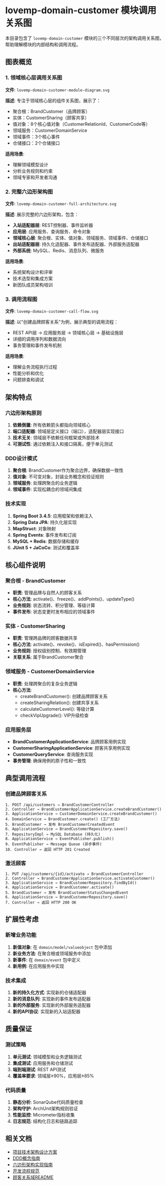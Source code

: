 # lovemp-domain-customer 模块调用关系图

本目录包含了 `lovemp-domain-customer` 模块的三个不同层次的架构调用关系图，帮助理解模块的内部结构和调用流程。

## 图表概览

### 1. 领域核心层调用关系图
**文件**: `lovemp-domain-customer-module-diagram.svg`

**描述**: 专注于领域核心层的组件关系图，展示了：
- 聚合根：BrandCustomer（品牌顾客）
- 实体：CustomerSharing（顾客共享）
- 值对象：8个核心值对象（CustomerRelationId、CustomerCode等）
- 领域服务：CustomerDomainService
- 领域事件：3个核心事件
- 仓储接口：2个仓储接口

**适用场景**: 
- 理解领域模型设计
- 分析业务规则和约束
- 领域专家和开发者沟通

### 2. 完整六边形架构图
**文件**: `lovemp-domain-customer-full-architecture.svg`

**描述**: 展示完整的六边形架构，包含：
- **入站适配器层**: REST控制器、事件监听器
- **应用层**: 应用服务、查询服务、命令对象
- **领域核心层**: 聚合根、实体、值对象、领域服务、领域事件、仓储接口
- **出站适配器层**: 持久化适配器、事件发布适配器、外部服务适配器
- **外部系统**: MySQL、Redis、消息队列、微服务

**适用场景**:
- 系统架构设计和评审
- 技术选型和集成方案
- 新团队成员架构培训

### 3. 调用流程图
**文件**: `lovemp-domain-customer-call-flow.svg`

**描述**: 以"创建品牌顾客关系"为例，展示典型的调用流程：
- REST API层 → 应用服务层 → 领域核心层 → 基础设施层
- 详细的调用序列和数据流向
- 事务管理和事件发布机制

**适用场景**:
- 理解业务流程执行过程
- 性能分析和优化
- 问题排查和调试

## 架构特点

### 六边形架构原则
1. **依赖倒置**: 所有依赖箭头都指向领域核心
2. **端口适配器**: 领域层定义接口（端口），适配器层实现接口
3. **技术无关**: 领域层不依赖任何框架或外部技术
4. **可测试性**: 通过依赖注入和接口隔离，便于单元测试

### DDD设计模式
1. **聚合根**: BrandCustomer作为聚合边界，确保数据一致性
2. **值对象**: 不可变对象，封装业务概念和验证规则
3. **领域服务**: 处理跨聚合的业务逻辑
4. **领域事件**: 实现松耦合的领域间集成

### 技术实现
1. **Spring Boot 3.4.5**: 应用框架和依赖注入
2. **Spring Data JPA**: 持久化层实现
3. **MapStruct**: 对象映射
4. **Spring Events**: 事件发布和订阅
5. **MySQL + Redis**: 数据存储和缓存
6. **JUnit 5 + JaCoCo**: 测试和覆盖率

## 核心组件说明

### 聚合根 - BrandCustomer
- **职责**: 管理品牌与自然人的顾客关系
- **核心方法**: activate()、freeze()、addPoints()、updateType()
- **业务规则**: 状态流转、积分管理、等级计算
- **事件发布**: 状态变更时发布相应的领域事件

### 实体 - CustomerSharing
- **职责**: 管理跨品牌的顾客数据共享
- **核心方法**: activate()、revoke()、isExpired()、hasPermission()
- **业务规则**: 授权级别控制、有效期管理
- **关联关系**: 属于BrandCustomer聚合

### 领域服务 - CustomerDomainService
- **职责**: 处理跨聚合的复杂业务逻辑
- **核心方法**: 
  - createBrandCustomer(): 创建品牌顾客关系
  - createSharingRelation(): 创建共享关系
  - calculateCustomerLevel(): 等级计算
  - checkVipUpgrade(): VIP升级检查

### 应用服务层
- **BrandCustomerApplicationService**: 品牌顾客用例实现
- **CustomerSharingApplicationService**: 顾客共享用例实现
- **CustomerQueryService**: 查询服务实现
- **事务管理**: 确保用例的原子性和一致性

## 典型调用流程

### 创建品牌顾客关系
```
1. POST /api/customers → BrandCustomerController
2. Controller → BrandCustomerApplicationService.createBrandCustomer()
3. ApplicationService → CustomerDomainService.createBrandCustomer()
4. DomainService → BrandCustomer.create() (工厂方法)
5. BrandCustomer → 发布 BrandCustomerCreatedEvent
6. ApplicationService → BrandCustomerRepository.save()
7. RepositoryImpl → MySQL Database (持久化)
8. ApplicationService → EventPublisher.publish()
9. EventPublisher → Message Queue (异步事件)
10. Controller → 返回 HTTP 201 Created
```

### 激活顾客
```
1. PUT /api/customers/{id}/activate → BrandCustomerController
2. Controller → BrandCustomerApplicationService.activateCustomer()
3. ApplicationService → BrandCustomerRepository.findById()
4. ApplicationService → BrandCustomer.activate()
5. BrandCustomer → 发布 BrandCustomerStatusChangedEvent
6. ApplicationService → BrandCustomerRepository.save()
7. Controller → 返回 HTTP 200 OK
```

## 扩展性考虑

### 新增业务功能
1. **新值对象**: 在 `domain/model/valueobject` 包中添加
2. **新业务方法**: 在聚合根或领域服务中添加
3. **新事件**: 在 `domain/event` 包中定义
4. **新用例**: 在应用服务中实现

### 技术集成
1. **新的持久化方式**: 实现新的仓储适配器
2. **新的消息队列**: 实现新的事件发布适配器
3. **新的外部服务**: 实现新的外部服务适配器
4. **新的API协议**: 实现新的入站适配器

## 质量保证

### 测试策略
1. **单元测试**: 领域模型和业务逻辑测试
2. **集成测试**: 应用服务和仓储测试
3. **端到端测试**: REST API测试
4. **覆盖率要求**: 领域层≥90%，应用层≥85%

### 代码质量
1. **静态分析**: SonarQube代码质量检查
2. **架构守护**: ArchUnit架构规则验证
3. **性能监控**: Micrometer指标收集
4. **日志规范**: 结构化日志和链路追踪

## 相关文档

- [项目技术架构设计方案](../项目技术架构设计方案.md)
- [DDD概念指南](../.cursor/rules/ddd-concepts.mdc)
- [六边形架构实现指南](../.cursor/rules/hexagonal-architecture.mdc)
- [开发流程规范](../.cursor/rules/development-process.mdc)
- [顾客关系域README](./lovemp-domain-customer/README.md) 